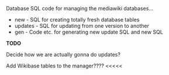 Database SQL code for managing the mediawiki databases...

* new - SQL for creating totally fresh database tables
* updates - SQL for updating from one version to another
* gen - Code etc. for generating new update SQL and new SQL

**TODO**

Decide how we are actually gonna do updates?

Add Wikibase tables to the manager???? <<<<<
